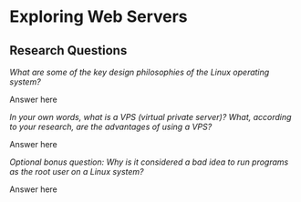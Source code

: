<!---Omar Malik--->
<!---DBC, Phase 0, 9.1--->

# Exploring Web Servers

## Research Questions

*What are some of the key design philosophies of the Linux operating system?*

Answer here

*In your own words, what is a VPS (virtual private server)? What, according to your research, are the advantages of using a VPS?*

Answer here

*Optional bonus question: Why is it considered a bad idea to run programs as the root user on a Linux system?*

Answer here
